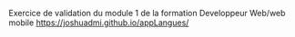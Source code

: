 Exercice de validation du module 1 de la formation Developpeur Web/web mobile https://joshuadmi.github.io/appLangues/
